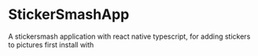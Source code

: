 # StickerSmashApp
A stickersmash application with react native typescript, for adding stickers to pictures
first install with 

